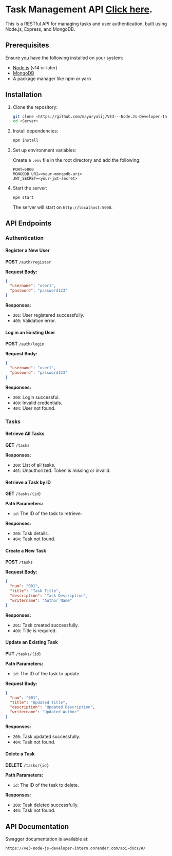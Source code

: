 # Task Management API [Click here](https://ve3-node-js-developer-intern.onrender.com/api-docs/#/).

This is a RESTful API for managing tasks and user authentication, built using Node.js, Express, and MongoDB.

## Prerequisites

Ensure you have the following installed on your system:

- [Node.js](https://nodejs.org/) (v14 or later)
- [MongoDB](https://www.mongodb.com/)
- A package manager like npm or yarn

## Installation

1. Clone the repository:

   ```bash
   git clone <https://github.com/mayuryalij/VE3---Node.Js-Developer-Intern>
   cd <Server>
   ```

2. Install dependencies:

   ```bash
   npm install
   ```

3. Set up environment variables:

   Create a `.env` file in the root directory and add the following:

   ```env
   PORT=5000
   MONGODB_URI=<your-mongodb-uri>
   JWT_SECRET=<your-jwt-secret>
   ```

4. Start the server:

   ```bash
   npm start
   ```

   The server will start on `http://localhost:5000`.

## API Endpoints

### Authentication

#### Register a New User

**POST** `/auth/register`

**Request Body:**
```json
{
  "username": "user1",
  "password": "password123"
}
```

**Responses:**
- `201`: User registered successfully.
- `400`: Validation error.

#### Log in an Existing User

**POST** `/auth/login`

**Request Body:**
```json
{
  "username": "user1",
  "password": "password123"
}
```

**Responses:**
- `200`: Login successful.
- `400`: Invalid credentials.
- `404`: User not found.

### Tasks

#### Retrieve All Tasks

**GET** `/tasks`

**Responses:**
- `200`: List of all tasks.
- `401`: Unauthorized. Token is missing or invalid.

#### Retrieve a Task by ID

**GET** `/tasks/{id}`

**Path Parameters:**
- `id`: The ID of the task to retrieve.

**Responses:**
- `200`: Task details.
- `404`: Task not found.

#### Create a New Task

**POST** `/tasks`

**Request Body:**
```json
{
  "num": "001",
  "title": "Task Title",
  "description": "Task Description",
  "writername": "Author Name"
}
```

**Responses:**
- `201`: Task created successfully.
- `400`: Title is required.

#### Update an Existing Task

**PUT** `/tasks/{id}`

**Path Parameters:**
- `id`: The ID of the task to update.

**Request Body:**
```json
{
  "num": "001",
  "title": "Updated Title",
  "description": "Updated Description",
  "writername": "Updated Author"
}
```

**Responses:**
- `200`: Task updated successfully.
- `404`: Task not found.

#### Delete a Task

**DELETE** `/tasks/{id}`

**Path Parameters:**
- `id`: The ID of the task to delete.

**Responses:**
- `200`: Task deleted successfully.
- `404`: Task not found.

## API Documentation

Swagger documentation is available at:

```
https://ve3-node-js-developer-intern.onrender.com/api-docs/#/
```



 
